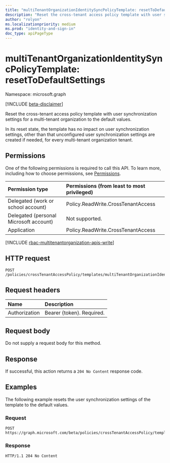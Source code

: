 ```yaml
---
title: "multiTenantOrganizationIdentitySyncPolicyTemplate: resetToDefaultSettings"
description: "Reset the cross-tenant access policy template with user synchronization settings for a multi-tenant organization to the default values."
author: "rolyon"
ms.localizationpriority: medium
ms.prod: "identity-and-sign-in"
doc_type: apiPageType
---
```


# multiTenantOrganizationIdentitySyncPolicyTemplate: resetToDefaultSettings
Namespace: microsoft.graph

[!INCLUDE [beta-disclaimer](../../includes/beta-disclaimer.md)]

Reset the cross-tenant access policy template with user synchronization settings for a multi-tenant organization to the default values.

In its reset state, the template has no impact on user synchronization settings, other than that unconfigured user synchronization settings are created if needed, for every multi-tenant organization tenant.

## Permissions
One of the following permissions is required to call this API. To learn more, including how to choose permissions, see [Permissions](/graph/permissions-reference).

|Permission type|Permissions (from least to most privileged)|
|:---|:---|
|Delegated (work or school account)|Policy.ReadWrite.CrossTenantAccess|
|Delegated (personal Microsoft account)|Not supported.|
|Application|Policy.ReadWrite.CrossTenantAccess|

[!INCLUDE [rbac-multitenantorganization-apis-write](../includes/rbac-for-apis/rbac-multitenantorganization-apis-write.md)]

## HTTP request

<!-- {
  "blockType": "ignored"
}
-->
``` http
POST /policies/crossTenantAccessPolicy/templates/multiTenantOrganizationIdentitySynchronization/resetToDefaultSettings
```

## Request headers
|Name|Description|
|:---|:---|
|Authorization|Bearer {token}. Required.|

## Request body
Do not supply a request body for this method.

## Response

If successful, this action returns a `204 No Content` response code.

## Examples

The following example resets the user synchronization settings of the template to the default values.

### Request

<!-- {
  "blockType": "request",
  "name": "multitenantorganizationidentitysyncpolicytemplatethis.resettodefaultsettings"
}
-->
``` http
POST https://graph.microsoft.com/beta/policies/crossTenantAccessPolicy/templates/multiTenantOrganizationIdentitySynchronization/resetToDefaultSettings
```


### Response

<!-- {
  "blockType": "response",
  "truncated": true
}
-->
``` http
HTTP/1.1 204 No Content
```

